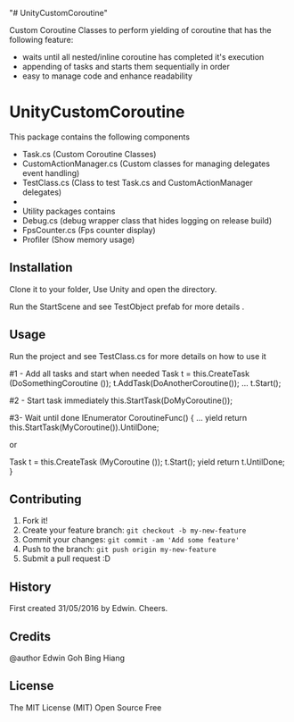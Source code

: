 "# UnityCustomCoroutine" 

Custom Coroutine Classes to perform yielding of coroutine that has the following feature:
- waits until all nested/inline coroutine has completed it's execution
- appending of tasks and starts them sequentially in order
- easy to manage code and enhance readability

# UnityCustomCoroutine
This package contains the following components
- Task.cs (Custom Coroutine Classes)
- CustomActionManager.cs (Custom classes for managing delegates event handling)
- TestClass.cs (Class to test Task.cs and CustomActionManager delegates)
- 
- Utility packages contains
-   Debug.cs (debug wrapper class that hides logging on release build)
-   FpsCounter.cs (Fps counter display)
-   Profiler (Show memory usage)

## Installation
Clone it to your folder, Use Unity and open the directory.

Run the StartScene and see TestObject prefab for more details .

## Usage
Run the project and see TestClass.cs for more details on how to use it

#1 - Add all tasks and start when needed
Task t = this.CreateTask (DoSomethingCoroutine ());
t.AddTask(DoAnotherCoroutine());
...
t.Start();

#2 - Start task immediately
this.StartTask(DoMyCoroutine());

#3- Wait until done
IEnumerator CoroutineFunc()
{
...
yield return this.StartTask(MyCoroutine()).UntilDone;

or

Task t = this.CreateTask (MyCoroutine ());
t.Start();
yield return t.UntilDone;
}

## Contributing
1. Fork it!
2. Create your feature branch: `git checkout -b my-new-feature`
3. Commit your changes: `git commit -am 'Add some feature'`
4. Push to the branch: `git push origin my-new-feature`
5. Submit a pull request :D

## History
First created 31/05/2016 by Edwin. Cheers.

## Credits
@author Edwin Goh Bing Hiang


## License
The MIT License (MIT) Open Source Free
